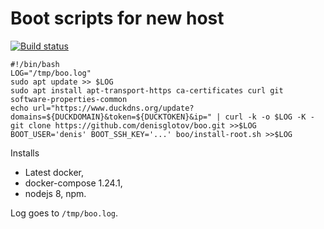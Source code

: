 Boot scripts for new host
=========================

[![Build status]](https://travis-ci.org/denisglotov/boo)

[Build status]: https://travis-ci.org/denisglotov/boo.svg?branch=master

``` shell
#!/bin/bash
LOG="/tmp/boo.log"
sudo apt update >> $LOG
sudo apt install apt-transport-https ca-certificates curl git software-properties-common
echo url="https://www.duckdns.org/update?domains=${DUCKDOMAIN}&token=${DUCKTOKEN}&ip=" | curl -k -o $LOG -K -
git clone https://github.com/denisglotov/boo.git >>$LOG
BOOT_USER='denis' BOOT_SSH_KEY='...' boo/install-root.sh >>$LOG
```

Installs
* Latest docker,
* docker-compose 1.24.1,
* nodejs 8, npm.

Log goes to `/tmp/boo.log`.
